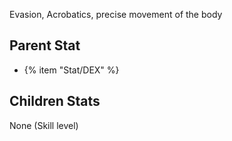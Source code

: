 Evasion, Acrobatics, precise movement of the body

## Parent Stat

* {% item "Stat/DEX" %}

## Children Stats

None (Skill level)
